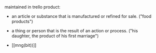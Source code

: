 maintained in trello
product: 
- an article or substance that is manufactured or refined for sale. ("food products")
- a thing or person that is the result of an action or process. ("his daughter, the product of his first marriage")

- [[mng(bit))]]